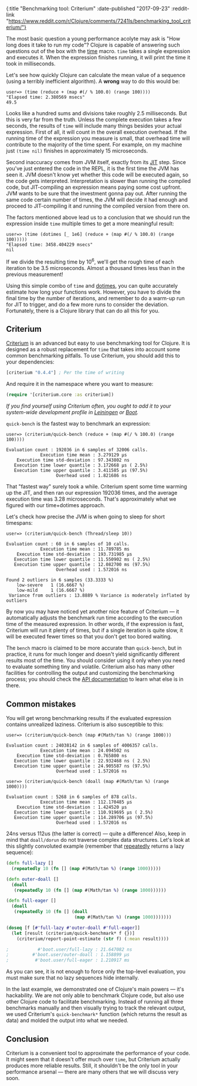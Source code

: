 {:title "Benchmarking tool: Criterium"
 :date-published "2017-09-23"
 :reddit-link "https://www.reddit.com/r/Clojure/comments/7241ls/benchmarking_tool_criterium/"}

The most basic question a young performance acolyte may ask is "How long does it
take to run my code"? Clojure is capable of answering such questions out of the
box with the [time](http://clojuredocs.org/clojure.core/time) macro. `time`
takes a single expression and executes it. When the expression finishes running,
it will print the time it took in milliseconds.

Let's see how quickly Clojure can calculate the mean value of a sequence (using
a terribly inefficient algorithm). A **wrong** way to do this would be:

```clojure-repl
user=> (time (reduce + (map #(/ % 100.0) (range 100))))
"Elapsed time: 2.380569 msecs"
49.5
```

Looks like a hundred sums and divisions take roughly 2.5 milliseconds. But this
is very far from the truth. Unless the complete execution takes a few seconds,
the results of `time` will include many things besides your actual expression.
First of all, it will count in the overall execution overhead. If the running
time of the expression you measure is small, that overhead time will contribute
to the majority of the time spent. For example, on my machine just `(time nil)`
finishes in approximately 15 microseconds.

Second inaccuracy comes from JVM itself, exactly from
its [JIT](https://en.wikipedia.org/wiki/Just-in-time_compilation) step. Since
you've just entered the code in the REPL, it is the first time the JVM has seen
it. JVM doesn't know yet whether this code will be executed again, so the code
gets interpreted. Interpretation is slower than running the compiled code, but
JIT-compiling an expression means paying some cost upfront. JVM wants to be sure
that the investment gonna pay out. After running the same code certain number of
times, the JVM will decide it had enough and proceed to JIT-compiling it and
running the compiled version from there on.

The factors mentioned above lead us to a conclusion that we should run the
expression inside `time` multiple times to get a more meaningful result:

```clojure-repl
user=> (time (dotimes [_ 1e6] (reduce + (map #(/ % 100.0) (range 100)))))
"Elapsed time: 3458.404229 msecs"
nil
```

If we divide the resulting time by 10<sup>6</sup>, we'll get the rough time of
each iteration to be 3.5 microseconds. Almost a thousand times less than in the
previous measurement!

Using this simple combo of `time`
and [dotimes](https://clojuredocs.org/clojure.core/dotimes), you can quite
accurately estimate how long your functions work. However, you have to divide
the final time by the number of iterations, and remember to do a warm-up run for
JIT to trigger, and do a few more runs to consider the deviation. Fortunately,
there is a Clojure library that can do all this for you.

## Criterium

[Criterium](https://github.com/hugoduncan/criterium) is an advanced but easy to
use benchmarking tool for Clojure. It is designed as a robust replacement for
`time` that takes into account some common benchmarking pitfalls. To use
Criterium, you should add this to your dependencies:

```clojure
[criterium "0.4.4"] ; Per the time of writing
```

And require it in the namespace where you want to measure:

```clojure
(require '[criterium.core :as criterium])
```

*If you find yourself using Criterium often, you ought to add it to your
system-wide development profile
in
[Leiningen](https://github.com/technomancy/leiningen/blob/master/doc/PROFILES.md#default-profiles) or
[Boot](https://github.com/boot-clj/boot/wiki/Configuring-Boot#configuring-your-clojure-project).*

`quick-bench` is the fastest way to benchmark an expression:

```clojure-repl
user=> (criterium/quick-bench (reduce + (map #(/ % 100.0) (range 100))))

Evaluation count : 192036 in 6 samples of 32006 calls.
             Execution time mean : 3.279129 µs
    Execution time std-deviation : 97.343802 ns
   Execution time lower quantile : 3.172668 µs ( 2.5%)
   Execution time upper quantile : 3.411585 µs (97.5%)
                   Overhead used : 1.821686 ns
```

That "fastest way" surely took a while. Criterium spent some time warming up the
JIT, and then ran our expression 192036 times, and the average execution time
was 3.28 microseconds. That's approximately what we figured with our
time+dotimes approach.

Let's check how precise the JVM is when going to sleep for short timespans:

```clojure-repl
user=> (criterium/quick-bench (Thread/sleep 10))

Evaluation count : 60 in 6 samples of 10 calls.
             Execution time mean : 11.789785 ms
    Execution time std-deviation : 193.731985 µs
   Execution time lower quantile : 11.550902 ms ( 2.5%)
   Execution time upper quantile : 12.082700 ms (97.5%)
                   Overhead used : 1.572016 ns

Found 2 outliers in 6 samples (33.3333 %)
	low-severe	 1 (16.6667 %)
	low-mild	 1 (16.6667 %)
 Variance from outliers : 13.8889 % Variance is moderately inflated by outliers
```

By now you may have noticed yet another nice feature of Criterium — it
automatically adjusts the benchmark run time according to the execution time of
the measured expression. In other words, if the expression is fast, Criterium
will run it plenty of times, but if a single iteration is quite slow, it will be
executed fewer times so that you don't get too bored waiting.

The `bench` macro is claimed to be more accurate than `quick-bench`, but in
practice, it runs for much longer and doesn't yield significantly different
results most of the time. You should consider using it only when you need to
evaluate something tiny and volatile. Criterium also has many other facilities
for controlling the output and customizing the benchmarking process; you should
check the [API documentation](http://hugoduncan.github.com/criterium/0.4/api/)
to learn what else is in there.

## Common mistakes

You will get wrong benchmarking results if the evaluated expression contains
unrealized laziness. Criterium is also susceptible to this:

```clojure-repl
user=> (criterium/quick-bench (map #(Math/tan %) (range 1000)))

Evaluation count : 24038142 in 6 samples of 4006357 calls.
             Execution time mean : 24.094502 ns
    Execution time std-deviation : 0.765800 ns
   Execution time lower quantile : 22.932468 ns ( 2.5%)
   Execution time upper quantile : 24.905587 ns (97.5%)
                   Overhead used : 1.572016 ns

user=> (criterium/quick-bench (doall (map #(Math/tan %) (range 1000))))

Evaluation count : 5268 in 6 samples of 878 calls.
             Execution time mean : 112.170485 µs
    Execution time std-deviation : 1.424520 µs
   Execution time lower quantile : 110.919695 µs ( 2.5%)
   Execution time upper quantile : 114.289706 µs (97.5%)
                   Overhead used : 1.572016 ns
```

24ns versus 112us (the latter is correct) — quite a difference! Also, keep in
mind that `doall/dorun` do not traverse complex data structures. Let's look at
this slightly convoluted example (remember
that [repeatedly](http://clojuredocs.org/clojure.core/repeatedly) returns a lazy
sequence):

```clojure
(defn full-lazy []
  (repeatedly 10 (fn [] (map #(Math/tan %) (range 1000)))))

(defn outer-doall []
  (doall
   (repeatedly 10 (fn [] (map #(Math/tan %) (range 1000))))))

(defn full-eager []
  (doall
   (repeatedly 10 (fn [] (doall
                          (map #(Math/tan %) (range 1000)))))))

(doseq [f [#'full-lazy #'outer-doall #'full-eager]]
  (let [result (criterium/quick-benchmark* f {})]
    (criterium/report-point-estimate (str f) (:mean result))))

;           #'boot.user/full-lazy : 21.647082 ns
;         #'boot.user/outer-doall : 1.158899 µs
;          #'boot.user/full-eager : 1.210917 ms
```

As you can see, it is not enough to force only the top-level evaluation, you
must make sure that no lazy sequences hide internally.

In the last example, we demonstrated one of Clojure's main powers — it's
hackability. We are not only able to benchmark Clojure code, but also use other
Clojure code to facilitate benchmarking. Instead of running all three benchmarks
manually and then visually trying to track the relevant output, we used
Criterium's `quick-benchmark*` function (which returns the result as data) and
molded the output into what we needed.

## Conclusion

Criterium is a convenient tool to approximate the performance of your code. It
might seem that it doesn't offer much over `time`, but Criterium actually
produces more reliable results. Still, it shouldn't be the only tool in your
performance arsenal — there are many others that we will discuss very soon.
